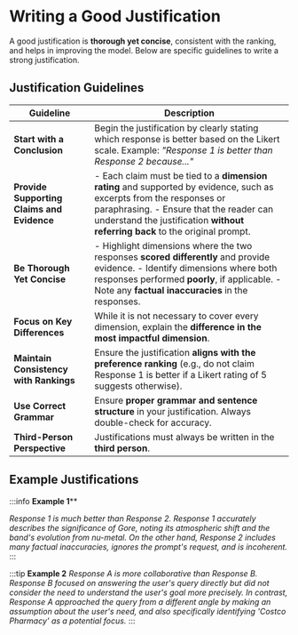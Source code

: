 # Writing a Good Justification

A good justification is **thorough yet concise**, consistent with the ranking, and helps in improving the model. Below are specific guidelines to write a strong justification.

## Justification Guidelines

| **Guideline**                              | **Description**                                                                                                                                                                                                                                   |
| ------------------------------------------ | ------------------------------------------------------------------------------------------------------------------------------------------------------------------------------------------------------------------------------------------------- |
| **Start with a Conclusion**                | Begin the justification by clearly stating which response is better based on the Likert scale. Example: *"Response 1 is better than Response 2 because..."*                                                                                       |
| **Provide Supporting Claims and Evidence** | - Each claim must be tied to a **dimension rating** and supported by evidence, such as excerpts from the responses or paraphrasing.  - Ensure that the reader can understand the justification **without referring back** to the original prompt. |
| **Be Thorough Yet Concise**                | - Highlight dimensions where the two responses **scored differently** and provide evidence.  - Identify dimensions where both responses performed **poorly**, if applicable.  - Note any **factual inaccuracies** in the responses.               |
| **Focus on Key Differences**               | While it is not necessary to cover every dimension, explain the **difference in the most impactful dimension**.                                                                                                                                   |
| **Maintain Consistency with Rankings**     | Ensure the justification **aligns with the preference ranking** (e.g., do not claim Response 1 is better if a Likert rating of 5 suggests otherwise).                                                                                             |
| **Use Correct Grammar**                    | Ensure **proper grammar and sentence structure** in your justification. Always double-check for accuracy.                                                                                                                                         |
| **Third-Person Perspective**               | Justifications must always be written in the **third person**.                                                                                                                                                                                    |

## Example Justifications

:::info
**Example 1**\*\*&#x20;

*Response 1 is much better than Response 2. Response 1 accurately describes the significance of Gore, noting its atmospheric shift and the band's evolution from nu-metal. On the other hand, Response 2 includes many factual inaccuracies, ignores the prompt's request, and is incoherent.*
:::

:::tip
**Example 2**
*Response A is more collaborative than Response B. Response B focused on answering the user's query directly but did not consider the need to understand the user's goal more precisely. In contrast, Response A approached the query from a different angle by making an assumption about the user's need, and also specifically identifying 'Costco Pharmacy' as a potential focus.*
:::